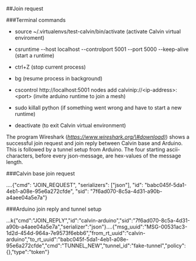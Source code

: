 ##Join request

###Terminal commands

-   source \~/.virtualenvs/test-calvin/bin/activate (activate Calvin
    virtual enviroment)

-   csruntime --host localhost --controlport 5001 --port 5000
    --keep-alive (start a runtime)

-   ctrl+Z (stop current process)

-   bg (resume process in background)

-   cscontrol http://localhost:5001 nodes add
    calvinip://&lt;ip-address&gt;:&lt;port&gt; (invite arduino runtime
    to join a mesh)

-   sudo killall python (if something went wrong and have to start a
    new runtime)

-   deactivate (to exit Calvin virtual environment)

The program Wireshark
([*https://www.wireshark.org/\#download)*](https://www.wireshark.org/#download))
shows a successful join request and join reply between Calvin base and
Arduino. This is followed by a tunnel setup from Arduino. The four starting ascii-characters, before every json-message, are hex-values of the message length.

###Calvin base join request

....{"cmd": "JOIN\_REQUEST", "serializers": \["json"\], "id":
"babc045f-5da1-4eb1-a08e-95e6a272cfde", "sid":
"7f6ad070-8c5a-4d31-a90b-a4aee04a5e7a"}

###Arduino join reply and tunnel setup

...k{"cmd":"JOIN\_REPLY","id":"calvin-arduino","sid":"7f6ad070-8c5a-4d31-a90b-a4aee04a5e7a","serializer":"json"}....{"msg\_uuid":"MSG-00531ac3-1d2d-454d-964a-7e9573f6ebb6","from\_rt\_uuid":"calvin-arduino","to\_rt\_uuid":"babc045f-5da1-4eb1-a08e-95e6a272cfde","cmd":"TUNNEL\_NEW","tunnel\_id":"fake-tunnel","policy":{},"type":"token"}

